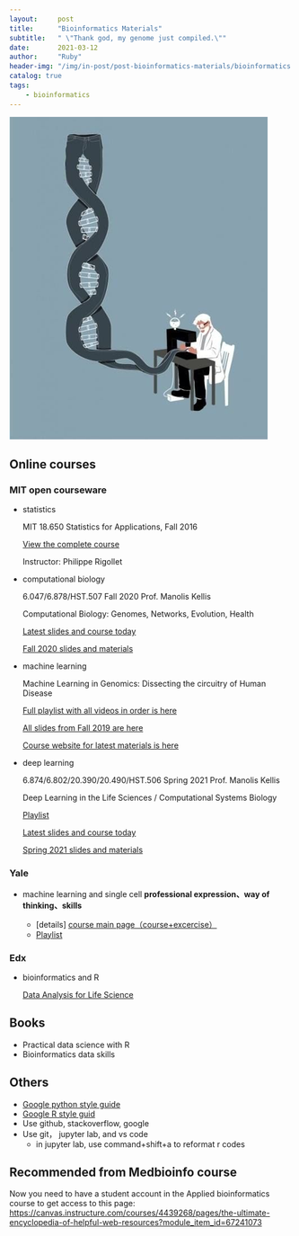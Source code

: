 ```yaml
---
layout:     post
title:      "Bioinformatics Materials"
subtitle:   " \"Thank god, my genome just compiled.\""
date:       2021-03-12
author:     "Ruby"
header-img: "/img/in-post/post-bioinformatics-materials/bioinformatics.jpg"
catalog: true
tags:
    - bioinformatics
---
```


![bioinformatics](img/in-post/post-bioinformatics-materials/bioinformatics.jpg)

## Online courses

### MIT open courseware

- statistics

  MIT 18.650 Statistics for Applications, Fall 2016 

  [View the complete course](https://ocw.mit.edu/courses/mathematics/18-650-statistics-for-applications-fall-2016/)  

  Instructor: Philippe Rigollet
  

- computational biology
  
  6.047/6.878/HST.507 Fall 2020 Prof. Manolis Kellis

  Computational Biology: Genomes, Networks, Evolution, Health

  [Latest slides and course today ](http://stellar.mit.edu/S/course/6/fa20/6.047)

  [Fall 2020 slides and materials](http://stellar.mit.edu/S/course/6/fa20/6.047/materials.html) 


- machine learning

  Machine Learning in Genomics: Dissecting the circuitry of Human Disease  

  [Full playlist with all videos in order is here](https://www.youtube.com/playlist?list=PLypiXJdtIca6U5uQOCHjP9Op3gpa177fK) 

  [All slides from Fall 2019 are here](https://stellar.mit.edu/S/course/6/fa19/6.047/materials.html) 

  [Course website for latest materials is here](http://stellar.mit.edu/S/course/6/fa20/6.047/) 
  
  

- deep learning

  6.874/6.802/20.390/20.490/HST.506 Spring 2021 Prof. Manolis Kellis 

  Deep Learning in the Life Sciences / Computational Systems Biology  

  [Playlist](https://youtube.com/playlist?list=PLypiXJdtIca5sxV7aE3-PS9fYX3vUdIOX)  

  [Latest slides and course today](https://mit6874.github.io/)  

  [Spring 2021 slides and materials](https://canvas.mit.edu/courses/7499)  


### Yale

- machine learning and single cell
  **professional expression、way of thinking、skills**

  - [details] [course main page（course+excercise）](https://www.krishnaswamylab.org/workshop)
  - [Playlist](https://www.youtube.com/watch?v=RS5xoGE2yZ4)

  

### Edx

- bioinformatics and R 

  [Data Analysis for Life Science](https://courses.edx.org/dashboard/programs/e15999cc-51c8-4be0-a482-9d67b4626250/)

## Books

- Practical data science with R
- Bioinformatics data skills

## Others

- [Google python style guide](https://google.github.io/styleguide/pyguide.html)
- [Google R style guid](https://google.github.io/styleguide/Rguide.html)
- Use github, stackoverflow, google
- Use git， jupyter lab, and vs code
  - in jupyter lab, use command+shift+a to reformat r codes
  
## Recommended from Medbioinfo course
  Now you need to have a student account in the Applied bioinformatics course to get access to this page: https://canvas.instructure.com/courses/4439268/pages/the-ultimate-encyclopedia-of-helpful-web-resources?module_item_id=67241073

